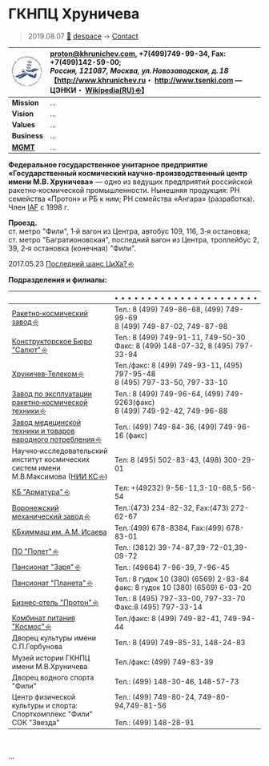 # ГКНПЦ Хруничева
> 2019.08.07 [🚀](../../../index/index.md) [despace](../index.md) → [Contact](../contact.md)

|[![](../f/contact/g/khrunichev_logo1_thumb.webp)](../f/contact/g/khrunichev_logo1.webp)|<proton@khrunichev.com>, +7(499)749-99-34, Fax: +7(499)142-59-00;<br> *Россия, 121087, Москва, ул. Новозаводская, д. 18*<br> 【<http://www.khrunichev.ru>・ <http://www.tsenki.com> — ЦЭНКИ・  [Wikipedia(RU) ⎆](https://ru.wikipedia.org/wiki/Государственный_космический_научно‑производственный_центр_имени_М._В._Хруничева)】|
|:-|:-|
|**Mission**|…|
|**Vision**|…|
|**Values**|…|
|**Business**|…|
|**[MGMT](../mgmt.md)**|…|

**Федеральное государственное унитарное предприятие «Государственный космический научно‑производственный центр имени М.В. Хруничева»** — одно из ведущих предприятий российской ракетно‑космической промышленности. Нынешняя продукция: РН семейства «Протон» и РБ к ним; РН семейства «Ангара» (разработка). Член [IAF](iaf.md) с 1998 г.

**Проезд.**  
ст. метро "Фили", 1‑й вагон из Центра, автобус 109, 116, 3‑я остановка;  
ст. метро "Багратионовская", последний вагон из Центра, троллейбус 2, 39, 2‑я остановка (конечная) "Фили".

2017.05.23 [Последний шанс ЦиХа? ⎆](http://alien3.livejournal.com/2126033.html)

**Подразделения и филиалы:**

| |•   •   •   •   •   •   •   •   •   •   •   •   •   •   •   •   •   •   •   •   •   •|
|:-|:-|
|[Ракетно‑космический завод ⎆](http://www.khrunichev.ru/main.php?:id=77)|Тел.: 8 (499) 749-86-68, (499) 749-99-69 <br> 8 (499) 749-87-02, 749-87-98|
|[Конструкторское Бюро "Салют" ⎆](http://www.khrunichev.ru/main.php?:id=74)|Тел.: 8 (499) 749-91-11, 749-50-30 <br> Факс: 8 (499) 148-07-32, 8 (495) 797-33-94|
|[Хруничев‑Телеком ⎆](http://www.khrunichev.ru/main.php?:id=80)|Тел./факс: 8 (499) 749-93-11, (495) 797-95-48 <br> 8 (495) 797-33-50, 797-33-10|
|[Завод по эксплуатации ракетно‑космической техники ⎆](http://www.khrunichev.ru/main.php?:id=78)|Тел.: 8 (499) 749-96-64, (499) 749-9263(факс) <br> 8 (499) 749-92-42, 749-96-88|
|[Завод медицинской техники и товаров народного потребления ⎆](http://www.zavodmt.ru/ru/index.php)|Тел.: (499) 749-84-36, (499) 749-96-16 (факс)|
|Научно‑исследовательский институт космических систем имени М.В.Максимова ([НИИ КС ⎆](http://www.khrunichev.ru/main.php?:id=81))|Тел: 8 (495) 502-83-43, (498) 300-29-01|
|[КБ "Арматура" ⎆](http://www.khrunichev.ru/main.php?:id=79)|Тeл: +(49232) 9-56-11,3-10-68,5-56-54|
|[Воронежский механический завод ⎆](http://www.khrunichev.ru/main.php?:id=121)|Тел.:(473) 234-82-32, Fax:(473) 272-62-67|
|[КБхиммаш им. А.М. Исаева](kbhm.md)|Тел.:(499) 678-8384, Fax:(499) 678-83-01|
|[ПО "Полет" ⎆](http://www.khrunichev.ru/main.php?:id=122)|Тел.: (3812) 39-74-87,39-72-01,39-09-72|
|[Пансионат "Заря" ⎆](http://www.hotelzarya.ru/)|Тел.: (49664) 7-96-39, 7-96-45|
|[Пансионат "Планета" ⎆](http://www.khrunichev.ru/main.php?:id=181)|Тел.: 8 гудок 10 (380) (6569) 2-83-84 <br> факс: 8 гудок 10 (380) (6569) 6-03-20|
|[Бизнес‑отель "Протон" ⎆](http://www.protonhotel.ru/)|Тел.: 8 (495) 797-33-00, 797-33-70 <br> Факс:8 (495) 797-33-14|
|[Комбинат питания "Космос" ⎆](http://www.khrunichev.ru/main.php?:id=34)|Тел./факс: 8 (499) 749-82-41, 749-94-44|
|Дворец культуры имени С.П.Горбунова|Тел.: 8 (499) 749-85-31, 148-24-83|
|Музей истории ГКНПЦ имени М.В.Хруничева|Тел./факс: (499) 749-83-39|
|Дворец водного спорта "Фили"|Тел.: (499) 148-30-46, 148-57-73|
|Центр физической культуры и спорта: <br> Спорткомплекс "Фили" <br> СОК "Звезда"|Тел.: (499) 749-80-24, 749-80-94,749-81-56 <br>   <br> Тел.: (499) 148-28-91|

<p style="page-break-after:always"> </p>

…
